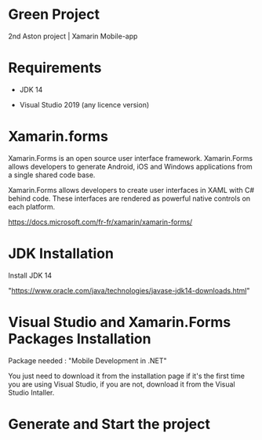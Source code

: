 # Green Project
2nd Aston project | Xamarin Mobile-app

# Requirements

- JDK 14

- Visual Studio 2019 (any licence version)

# Xamarin.forms

Xamarin.Forms is an open source user interface framework. Xamarin.Forms allows developers to generate Android, iOS and Windows applications from a single shared code base.

Xamarin.Forms allows developers to create user interfaces in XAML with C# behind code. These interfaces are rendered as powerful native controls on each platform.

https://docs.microsoft.com/fr-fr/xamarin/xamarin-forms/

# JDK Installation

Install JDK 14

"https://www.oracle.com/java/technologies/javase-jdk14-downloads.html"


# Visual Studio and Xamarin.Forms Packages Installation

Package needed : "Mobile Development in .NET"

You just need to download it from the installation page if it's the first time you are using Visual Studio, if you are not, download it from the Visual Studio Intaller.

# Generate and Start the project